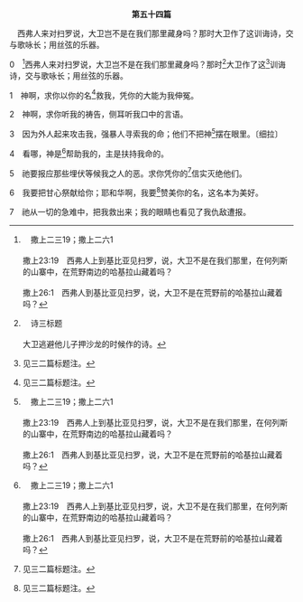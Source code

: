 <p style="text-align:center;font-weight:bold;">第五十四篇</p>

<a name="0">

<span id="spsm">　西弗人来对扫罗说，大卫岂不是在我们那里藏身吗？那时大卫作了这训诲诗，交与歌咏长；用丝弦的乐器。

0　[^a]西弗人来对扫罗说，大卫岂不是在我们那里藏身吗？那时[^b]大卫作了这[^1]训诲诗，交与歌咏长；用丝弦的乐器。

[^1]:见三二篇标题注。

[^a]:　撒上二三19；撒上二六1<br><br>撒上23:19　西弗人上到基比亚见扫罗，说，大卫不是在我们那里，在何列斯的山寨中，在荒野南边的哈基拉山藏着吗？<br><br>撒上26:1　西弗人到基比亚见扫罗，说，大卫不是在荒野前的哈基拉山藏着吗？

[^b]:　诗三标题<br><br>大卫逃避他儿子押沙龙的时候作的诗。

1　神啊，求你以你的名[^1]救我，凭你的大能为我伸冤。

[^1]:在本篇，大卫没有求神凭祂的信实怜悯他的仇敌，反而在自己寻求有分于享受神的帮助、扶持和拯救时(1～4)，求神灭绝他的仇敌(5)。属灵的人不会这样祷告。大卫预表基督是争战的得胜者时(参代上二二3注1)，求神灭绝他的仇敌，是被称义的；但在他属灵的生活里，大卫恨他的仇敌，求神毁灭他们，是不对的。这违反神选民属灵生命的性情，甚至违反旧约箴二五21～22神的圣言，就是使徒保罗在罗十二20所引用的话。见三7注1。

2　神啊，求你听我的祷告，侧耳听我口中的言语。

3　因为外人起来攻击我，强暴人寻索我的命；他们不把神[^a]摆在眼里。〔细拉〕

[^a]:　诗十六8；八六14<br><br>诗16:8　我将耶和华常摆在我面前；因祂在我右边，我便不至摇动。<br><br>诗86:14　神啊，骄傲的人起来攻击我，又有一伙强横的人寻索我的命；他们不将你摆在面前。

4　看哪，神是[^a]帮助我的，主是扶持我命的。

[^a]:　诗一一八7<br><br>诗118:7　有耶和华帮助我，作我的帮助者，我必看见那恨我的人遭报。

5　祂要报应那些埋伏等候我之人的恶。求你凭你的[^1]信实灭绝他们。

[^1]:或，真实。

6　我要把甘心祭献给你；耶和华啊，我要[^1]赞美你的名，这名本为美好。

[^1]:或，称谢。

7　祂从一切的急难中，把我救出来；我的眼睛也看见了我仇敌遭报。
